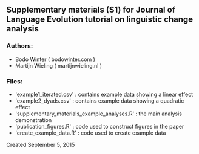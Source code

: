 Supplementary materials (S1) for Journal of Language Evolution tutorial on linguistic change analysis
---------------------

### Authors:

- Bodo Winter ( bodowinter.com )
- Martijn Wieling ( martijnwieling.nl )

### Files:

- 'example1_iterated.csv' : contains example data showing a linear effect
- 'example2_dyads.csv' : contains example data showing a quadratic effect
- 'supplementary_materials_example_analyses.R' : the main analysis demonstration
- 'publication_figures.R' : code used to construct figures in the paper
- 'create_example_data.R' : code used to create example data


Created September 5, 2015
